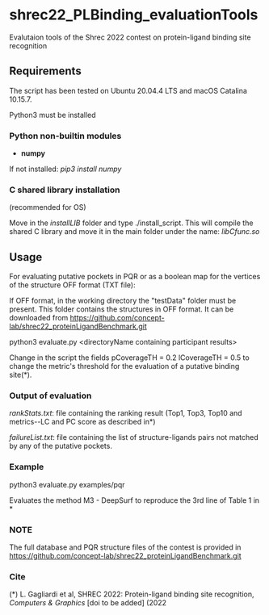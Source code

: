 # shrec22_PLBinding_evaluationTools
 Evalutaion tools of the Shrec 2022  contest on protein-ligand binding site recognition
 
## Requirements
The script has been tested on Ubuntu 20.04.4 LTS and macOS Catalina 10.15.7.

Python3 must be installed

### Python non-builtin modules
- **numpy**

If not installed: *pip3 install numpy*

### C shared library installation
(recommended for OS)

Move in the *installLIB* folder and type ./install_script.
This will compile the shared C library and move it in the main folder under the name: *libCfunc.so*


## Usage 
For evaluating putative pockets in PQR or as a boolean map for the vertices of the structure OFF format (TXT file):

If OFF format, in the working directory the "testData" folder must be present. This folder contains the structures in OFF format.
It can be downloaded from https://github.com/concept-lab/shrec22_proteinLigandBenchmark.git

python3 evaluate.py \<directoryName containing participant results\>

Change in the script the fields 
pCoverageTH = 0.2
lCoverageTH = 0.5
to change the metric's threshold for the evaluation of a putative binding site(\*).

### Output of evaluation
*rankStats.txt*: file containing the ranking result (Top1, Top3, Top10 and metrics--LC and PC score as described in\*)

*failureList.txt*: file containing the list of structure-ligands pairs not matched by any of the putative pockets.
### Example
python3 evaluate.py examples/pqr

Evaluates the method M3 - DeepSurf to reproduce the 3rd line of Table 1 in \*
### NOTE
The full database and PQR structure files of the contest is provided in https://github.com/concept-lab/shrec22_proteinLigandBenchmark.git

### Cite
(*) L. Gagliardi et al, SHREC 2022: Protein-ligand binding site recognition, *Computers & Graphics* [doi to be added] (2022
